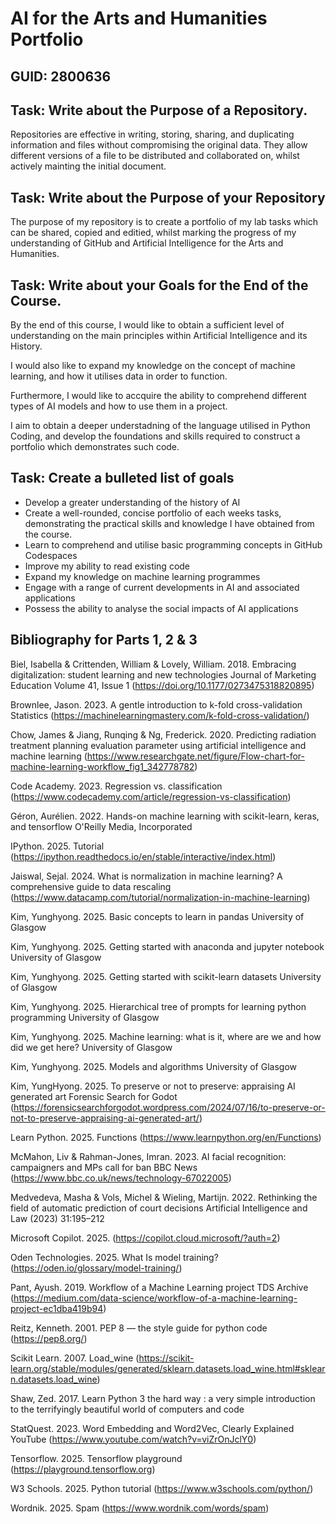 # AI for the Arts and Humanities Portfolio

## GUID: 2800636

## Task: Write about the Purpose of a Repository.
Repositories are effective in writing, storing, sharing, and duplicating information and files without compromising the original data. They allow different versions of a file to be distributed and collaborated on, whilst actively mainting the initial document.

## Task: Write about the Purpose of your Repository
The purpose of my repository is to create a portfolio of my lab tasks which can be shared, copied and editied, whilst marking the progress of my understanding of GitHub and Artificial Intelligence for the Arts and Humanities.

## Task: Write about your Goals for the End of the Course.

By the end of this course, I would like to obtain a sufficient level of understanding on the main principles within Artificial Intelligence and its History.

I would also like to expand my knowledge on the concept of machine learning, and how it utilises data in order to function.

Furthermore, I would like to accquire the ability to comprehend different types of AI models and how to use them in a project.

I aim to obtain a deeper understadning of the language utilised in Python Coding, and develop the foundations and skills required to construct a portfolio which demonstrates such code.

## Task: Create a bulleted list of goals
- Develop a greater understanding of the history of AI
- Create a well-rounded, concise portfolio of each weeks tasks, demonstrating the  practical skills and knowledge I have obtained from the course.
- Learn to comprehend and utilise basic programming concepts in GitHub Codespaces
- Improve my ability to read existing code
- Expand my knowledge on machine learning programmes
- Engage with a range of current developments in AI and associated applications
- Possess the ability to analyse the social impacts of AI applications

## Bibliography for Parts 1, 2 & 3
  Biel, Isabella & Crittenden, William & Lovely, William. 2018. Embracing digitalization: student learning and new technologies
Journal of Marketing Education Volume 41, Issue 1 (https://doi.org/10.1177/0273475318820895)

  Brownlee, Jason. 2023. A gentle introduction to k-fold cross-validation
Statistics (https://machinelearningmastery.com/k-fold-cross-validation/)

  Chow, James & Jiang, Runqing & Ng, Frederick. 2020. Predicting radiation treatment planning evaluation parameter using artificial intelligence and machine learning
(https://www.researchgate.net/figure/Flow-chart-for-machine-learning-workflow_fig1_342778782)

  Code Academy. 2023. Regression vs. classification
(https://www.codecademy.com/article/regression-vs-classification)

  Géron, Aurélien. 2022. Hands-on machine learning with scikit-learn, keras, and tensorflow
O'Reilly Media, Incorporated

IPython. 2025. Tutorial
(https://ipython.readthedocs.io/en/stable/interactive/index.html)

  Jaiswal, Sejal. 2024. What is normalization in machine learning? A comprehensive guide to data rescaling
(https://www.datacamp.com/tutorial/normalization-in-machine-learning)

  Kim, Yunghyong. 2025. Basic concepts to learn in pandas
University of Glasgow

  Kim, Yunghyong. 2025. Getting started with anaconda and jupyter notebook
University of Glasgow

  Kim, Yunghyong. 2025. Getting started with scikit-learn datasets
University of Glasgow

  Kim, Yunghyong. 2025. Hierarchical tree of prompts for learning python programming
University of Glasgow

Kim, Yunghyong. 2025. Machine learning: what is it, where are we and how did we get here?
University of Glasgow

  Kim, Yunghyong. 2025. Models and algorithms
University of Glasgow

  Kim, YungHyong. 2025. To preserve or not to preserve: appraising AI generated art
Forensic Search for Godot (https://forensicsearchforgodot.wordpress.com/2024/07/16/to-preserve-or-not-to-preserve-appraising-ai-generated-art/)

Learn Python. 2025. Functions
(https://www.learnpython.org/en/Functions)

  McMahon, Liv & Rahman-Jones, Imran. 2023. AI facial recognition: campaigners and MPs call for ban
BBC News (https://www.bbc.co.uk/news/technology-67022005)

  Medvedeva, Masha & Vols, Michel & Wieling, Martijn. 2022. Rethinking the field of automatic prediction of court decisions
Artificial Intelligence and Law (2023) 31:195–212

  Microsoft Copilot. 2025.
(https://copilot.cloud.microsoft/?auth=2)

Oden Technologies. 2025. What Is model training?
(https://oden.io/glossary/model-training/)

  Pant, Ayush. 2019. Workflow of a Machine Learning project
TDS Archive (https://medium.com/data-science/workflow-of-a-machine-learning-project-ec1dba419b94)

Reitz, Kenneth. 2001. PEP 8 — the style guide for python code
(https://pep8.org/)

Scikit Learn. 2007. Load_wine
(https://scikit-learn.org/stable/modules/generated/sklearn.datasets.load_wine.html#sklearn.datasets.load_wine)

  Shaw, Zed. 2017. Learn Python 3 the hard way : a very simple introduction to the terrifyingly beautiful world of computers and code
  
StatQuest. 2023. Word Embedding and Word2Vec, Clearly Explained
 YouTube (https://www.youtube.com/watch?v=viZrOnJclY0)
 
Tensorflow. 2025. Tensorflow playground
(https://playground.tensorflow.org)

W3 Schools. 2025. Python tutorial
(https://www.w3schools.com/python/)

  Wordnik. 2025. Spam
(https://www.wordnik.com/words/spam)

